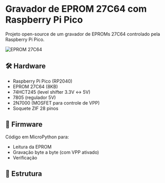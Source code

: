 # Gravador de EPROM 27C64 com Raspberry Pi Pico

Projeto open-source de um gravador de EPROMs 27C64 controlado pela Raspberry Pi Pico.

![EPROM 27C64](assets/eprom.jpg)

## 🛠 Hardware
- Raspberry Pi Pico (RP2040)
- EPROM 27C64 (8KB)
- 74HCT245 (level shifter 3.3V ↔ 5V)
- 7805 (regulador 5V)
- 2N7000 (MOSFET para controle de VPP)
- Soquete ZIF 28 pinos

## 💾 Firmware
Código em MicroPython para:
- Leitura da EPROM
- Gravação byte a byte (com VPP ativado)
- Verificação

## 📂 Estrutura